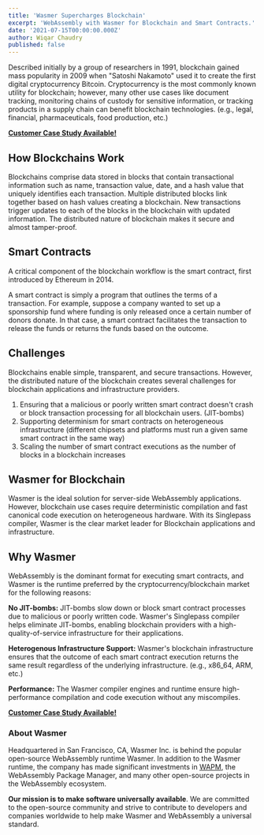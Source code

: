 ```yaml
---
title: 'Wasmer Supercharges Blockchain'
excerpt: 'WebAssembly with Wasmer for Blockchain and Smart Contracts.'
date: '2021-07-15T00:00:00.000Z'
author: Wiqar Chaudry
published: false
---
```


Described initially by a group of researchers in 1991, blockchain gained mass popularity in 2009 when "Satoshi Nakamoto" used it to create the first digital cryptocurrency Bitcoin. Cryptocurrency is the most commonly known utility for blockchain; however, many other use cases like document tracking, monitoring chains of custody for sensitive information, or tracking products in a supply chain can benefit blockchain technologies. (e.g., legal, financial, pharmaceuticals, food production, etc.)

**[Customer Case Study Available!](https://wasmer.io/case-studies/confio)**

## How Blockchains Work

Blockchains comprise data stored in blocks that contain transactional information such as name, transaction value, date, and a hash value that uniquely identifies each transaction. Multiple distributed blocks link together based on hash values creating a blockchain. New transactions trigger updates to each of the blocks in the blockchain with updated information. The distributed nature of blockchain makes it secure and almost tamper-proof.

## Smart Contracts

A critical component of the blockchain workflow is the smart contract, first introduced by Ethereum in 2014.

A smart contract is simply a program that outlines the terms of a transaction. For example, suppose a company wanted to set up a sponsorship fund where funding is only released once a certain number of donors donate. In that case, a smart contract facilitates the transaction to release the funds or returns the funds based on the outcome.

## Challenges

Blockchains enable simple, transparent, and secure transactions. However, the distributed nature of the blockchain creates several challenges for blockchain applications and infrastructure providers.

1. Ensuring that a malicious or poorly written smart contract doesn't crash or block transaction processing for all blockchain users. (JIT-bombs)
2. Supporting determinism for smart contracts on heterogeneous infrastructure (different chipsets and platforms must run a given same smart contract in the same way)
3. Scaling the number of smart contract executions as the number of blocks in a blockchain increases

## Wasmer for Blockchain

Wasmer is the ideal solution for server-side WebAssembly applications. However, blockchain use cases require deterministic compilation and fast canonical code execution on heterogeneous hardware. With its Singlepass compiler, Wasmer is the clear market leader for Blockchain applications and infrastructure.

## Why Wasmer

WebAssembly is the dominant format for executing smart contracts, and Wasmer is the runtime preferred by the cryptocurrency/blockchain market for the following reasons:

**No JIT-bombs:** JIT-bombs slow down or block smart contract processes due to malicious or poorly written code. Wasmer's Singlepass compiler helps eliminate JIT-bombs, enabling blockchain providers with a high-quality-of-service infrastructure for their applications.

**Heterogenous Infrastructure Support:** Wasmer's blockchain infrastructure ensures that the outcome of each smart contract execution returns the same result regardless of the underlying infrastructure. (e.g., x86_64, ARM, etc.)

**Performance:** The Wasmer compiler engines and runtime ensure high-performance compilation and code execution without any miscompiles.

**[Customer Case Study Available!](https://wasmer.io/case-studies/confio)**

### **About Wasmer**

Headquartered in San Francisco, CA, Wasmer Inc. is behind the popular open-source WebAssembly runtime Wasmer. In addition to the Wasmer runtime, the company has made significant investments in [WAPM](https://wapm.io/), the WebAssembly Package Manager, and many other open-source projects in the WebAssembly ecosystem.

**Our mission is to make software universally available**. We are committed to the open-source community and strive to contribute to developers and companies worldwide to help make Wasmer and WebAssembly a universal standard.

